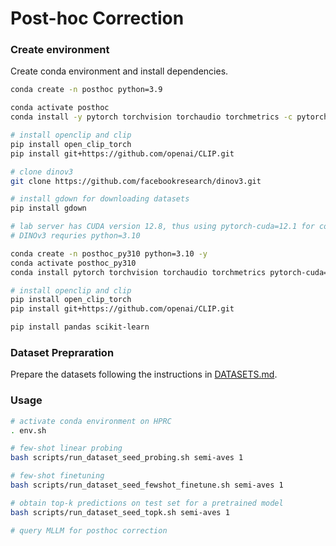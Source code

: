 # Post-hoc Correction



### Create environment

Create conda environment and install dependencies.

```bash
conda create -n posthoc python=3.9

conda activate posthoc
conda install -y pytorch torchvision torchaudio torchmetrics -c pytorch

# install openclip and clip
pip install open_clip_torch
pip install git+https://github.com/openai/CLIP.git

# clone dinov3
git clone https://github.com/facebookresearch/dinov3.git

# install gdown for downloading datasets
pip install gdown

```

```bash
# lab server has CUDA version 12.8, thus using pytorch-cuda=12.1 for compatibility
# DINOv3 requries python=3.10

conda create -n posthoc_py310 python=3.10 -y
conda activate posthoc_py310
conda install pytorch torchvision torchaudio torchmetrics pytorch-cuda=12.1 -c pytorch -c nvidia

# install openclip and clip
pip install open_clip_torch
pip install git+https://github.com/openai/CLIP.git

pip install pandas scikit-learn 

```

### Dataset Prepraration

Prepare the datasets following the instructions in [DATASETS.md](./DATASETS.md).

### Usage

```bash
# activate conda environment on HPRC
. env.sh

# few-shot linear probing
bash scripts/run_dataset_seed_probing.sh semi-aves 1

# few-shot finetuning
bash scripts/run_dataset_seed_fewshot_finetune.sh semi-aves 1

# obtain top-k predictions on test set for a pretrained model
bash scripts/run_dataset_seed_topk.sh semi-aves 1

# query MLLM for posthoc correction


```